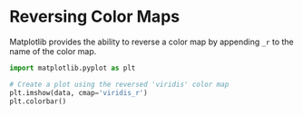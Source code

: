 # Reversing Color Maps

Matplotlib provides the ability to reverse a color map by appending `_r` to the name of the color map.

```python
import matplotlib.pyplot as plt

# Create a plot using the reversed 'viridis' color map
plt.imshow(data, cmap='viridis_r')
plt.colorbar()
```
